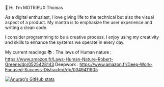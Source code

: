 👋 Hi, I’m MOTRIEUX Thomas

As a digital enthusiast, I love giving life to the technical but also the visual aspect of a product.
My mantra is to emphasize the user experience and writing a clean code.

I consider programming to be a creative process. I enjoy using my creativity and skills to enhance the systems we operate in every day.

My current readings 📚 : 
The laws of Human nature : https://www.amazon.fr/Laws-Human-Nature-Robert-Greene/dp/0525428143
Deepwork : https://www.amazon.fr/Deep-Work-Focused-Success-Distracted/dp/0349411905

[![Anurag's GitHub stats](https://github-readme-stats.vercel.app/api?username=motrieux-thomas&count_private=true)](https://github.com/anuraghazra/github-readme-stats)
